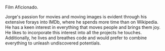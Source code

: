 Film Aficionado.

Jorge's passion for movies and moving images is evident through his extensive forays into IMDb, where he spends more time than on Wikipedia. He has a keen interest in everything that moves people and brings them joy. He likes to incorporate this interest into all the projects he touches. Additionally, he lives and breathes code and would prefer to combine everything to unleash undiscovered potentials.